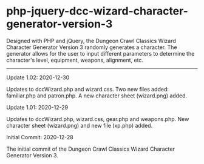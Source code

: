 # php-jquery-dcc-wizard-character-generator-version-3
Designed with PHP and jQuery, the Dungeon Crawl Classics Wizard Character Generator Version 3 randomly generates a character. The generator allows for the user to input different parameters to determine the character's level, equipment, weapons, alignment, etc.

----------------------




Update 1.02: 2020-12-30

Updates to dccWizard.php and wizard.css.  Two new files added: familiar.php and patron.php.  A new character sheet (wizard.png) added.




Update 1.01: 2020-12-29

Updates to dccWizard.php, wizard.css, gear.php and weapons.php. New character sheet (wizard.png) and new file (xp.php) added.




Initial Commit: 2020-12-28

The initial commit of the Dungeon Crawl Classics Wizard Character Generator Version 3.
